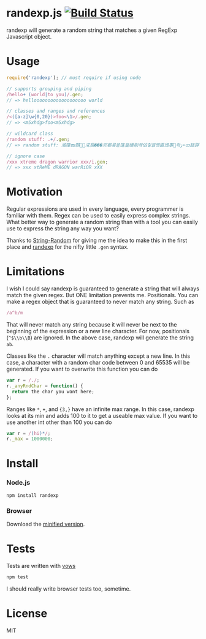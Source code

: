 # randexp.js [![Build Status](https://secure.travis-ci.org/fent/randexp.js.png)](http://travis-ci.org/fent/randexp.js)

randexp will generate a random string that matches a given RegExp Javascript object.


# Usage
```js
require('randexp'); // must require if using node

// supports grouping and piping
/hello+ (world|to you)/.gen;
// => hellooooooooooooooooooo world

// classes and ranges and references
/<([a-z]\w{0,20})>foo<\1>/.gen;
// => <m5xhdg>foo<m5xhdg>

// wildcard class
/random stuff: .+/.gen;
// => random stuff: 湐箻ໜ䫴␩⶛㳸長���邓蕲뤀쑡篷皇硬剈궦佔칗븛뀃匫鴔事좍ﯣ⭼ꝏ䭍詳蒂䥂뽭

// ignore case
/xxx xtreme dragon warrior xxx/i.gen;
// => xxx xtReME dRAGON warRiOR xXX
```


# Motivation
Regular expressions are used in every language, every programmer is familiar with them. Regex can be used to easily express complex strings. What better way to generate a random string than with a tool you can easily use to express the string any way you want?

Thanks to [String-Random](http://search.cpan.org/~steve/String-Random-0.22/lib/String/Random.pm) for giving me the idea to make this in the first place and [randexp](https://github.com/benburkert/randexp) for the nifty little `.gen` syntax.


# Limitations
I wish I could say randexp is guaranteed to generate a string that will always match the given regex. But ONE limitation prevents me. Positionals. You can make a regex object that is guaranteed to never match any string. Such as

```js
/a^b/m
```

That will never match any string because it will never be next to the beginning of the expression or a new line character. For now, positionals (`^$\\b\\B`) are ignored. In the above case, randexp will generate the string `ab`.

Classes like the `.` character will match anything except a new line. In this case, a character with a random char code between 0 and 65535 will be generated. If you want to overwrite this function you can do

```js
var r = /./;
r._anyRndChar = function() {
  return the char you want here;
};
```

Ranges like `*`, `+`, and `{3,}` have an infinite max range. In this case, randexp looks at its min and adds 100 to it to get a useable max value. If you want to use another int other than 100 you can do

```js
var r = /(hi)*/;
r._max = 1000000;
```


# Install
### Node.js

    npm install randexp

### Browser

Download the [minified version](http://github.com/fent/randexp.js/raw/master/build/randexp.min.js).


# Tests
Tests are written with [vows](http://vowsjs.org/)

```bash
npm test
```

I should really write browser tests too, sometime.


# License
MIT
